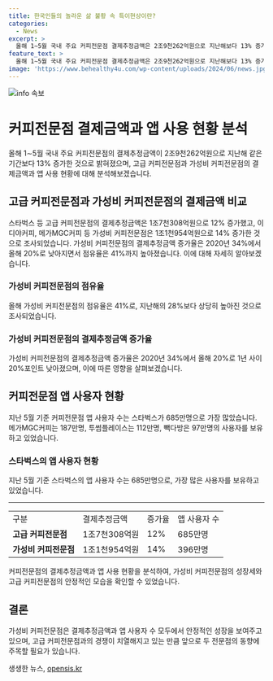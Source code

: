```yaml
---
title: 한국인들의 놀라운 삶 불황 속 특이현상이란?
categories:
  - News
excerpt: >
  올해 1∼5월 국내 주요 커피전문점 결제추정금액은 2조9천262억원으로 지난해보다 13% 증가했다. 고급 커피전문점은 12% 늘었고, 가성비 커피전문점은 14% 증가해 가성비 커피전문점의 점유율은 41%로 늘었으나 증가율은 낮아졌다. 스타벅스의 앱 사용자 수는 685만명으로 가장 많았고, 메가MGC커피, 투썸플레이스, 빽다방이 그 뒤를 이었다.
feature_text: >
  올해 1∼5월 국내 주요 커피전문점 결제추정금액은 2조9천262억원으로 지난해보다 13% 증가했다. 고급 커피전문점은 12% 늘었고, 가성비 커피전문점은 14% 증가해 가성비 커피전문점의 점유율은 41%로 늘었으나 증가율은 낮아졌다. 스타벅스의 앱 사용자 수는 685만명으로 가장 많았고, 메가MGC커피, 투썸플레이스, 빽다방이 그 뒤를 이었다.
image: 'https://www.behealthy4u.com/wp-content/uploads/2024/06/news.jpg'
---
```


<p><img src="https://www.behealthy4u.com/wp-content/uploads/2024/06/news.jpg" alt="info 속보" /></p>

<h1>커피전문점 결제금액과 앱 사용 현황 분석</h1>

<p data-ke-size="size16">올해 1∼5월 국내 주요 커피전문점의 결제추정금액이 2조9천262억원으로 지난해 같은 기간보다 13% 증가한 것으로 밝혀졌으며, 고급 커피전문점과 가성비 커피전문점의 결제금액과 앱 사용 현황에 대해 분석해보겠습니다.</p>

<h2 data-ke-size="size26">고급 커피전문점과 가성비 커피전문점의 결제금액 비교</h2>

<p data-ke-size="size16">스타벅스 등 고급 커피전문점의 결제추정금액은 1조7천308억원으로 12% 증가했고, 이디야커피, 메가MGC커피 등 가성비 커피전문점은 1조1천954억원으로 14% 증가한 것으로 조사되었습니다. 가성비 커피전문점의 결제추정금액 증가율은 2020년 34%에서 올해 20%로 낮아지면서 점유율은 41%까지 높아졌습니다. 이에 대해 자세히 알아보겠습니다.</p>

<h3>가성비 커피전문점의 점유율</h3>

<p data-ke-size="size16">올해 가성비 커피전문점의 점유율은 41%로, 지난해의 28%보다 상당히 높아진 것으로 조사되었습니다.</p>

<h3>가성비 커피전문점의 결제추정금액 증가율</h3>

<p data-ke-size="size16">가성비 커피전문점의 결제추정금액 증가율은 2020년 34%에서 올해 20%로 1년 사이 20%포인트 낮아졌으며, 이에 따른 영향을 살펴보겠습니다.</p>

<h2 data-ke-size="size26">커피전문점 앱 사용자 현황</h2>

<p data-ke-size="size16">지난 5월 기준 커피전문점 앱 사용자 수는 스타벅스가 685만명으로 가장 많았습니다. 메가MGC커피는 187만명, 투썸플레이스는 112만명, 빽다방은 97만명의 사용자를 보유하고 있었습니다.</p>

<h3>스타벅스의 앱 사용자 현황</h3>

<p data-ke-size="size16">지난 5월 기준 스타벅스의 앱 사용자 수는 685만명으로, 가장 많은 사용자를 보유하고 있었습니다.</p>

<hr>

<table>
    <tr>
        <td>구분</td>
        <td>결제추정금액</td>
        <td>증가율</td>
        <td>앱 사용자 수</td>
    </tr>
    <tr>
        <td><b>고급 커피전문점</b></td>
        <td>1조7천308억원</td>
        <td>12%</td>
        <td>685만명</td>
    </tr>
    <tr>
        <td><b>가성비 커피전문점</b></td>
        <td>1조1천954억원</td>
        <td>14%</td>
        <td>396만명</td>
    </tr>
</table>

<p data-ke-size="size16">커피전문점의 결제추정금액과 앱 사용 현황을 분석하여, 가성비 커피전문점의 성장세와 고급 커피전문점의 안정적인 모습을 확인할 수 있었습니다.</p>

<h2 data-ke-size="size26">결론</h2>

<p data-ke-size="size16">가성비 커피전문점은 결제추정금액과 앱 사용자 수 모두에서 안정적인 성장을 보여주고 있으며, 고급 커피전문점과의 경쟁이 치열해지고 있는 만큼 앞으로 두 전문점의 동향에 주목할 필요가 있습니다.</p>
생생한 뉴스, <a href="https://opensis.kr" rel="dofollow">opensis.kr</a>


